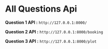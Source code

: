# **All Questions Api**

**Question 1 API :**
`http://127.0.0.1:8000/`

**Question 2 API :**
`http://127.0.0.1:8000/booking`

**Question 3 API :**
`http://127.0.0.1:8000/plot`